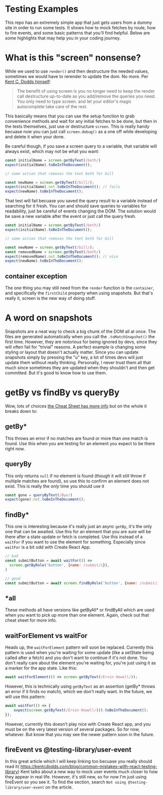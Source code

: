 # Testing Examples
This repo has an extremely simple app that just gets users from a dummy site in order to run some tests. It shows how to mock fetches by route, how to fire events, and some basic patterns that you'll find helpful. Below are some highlights that may help you in your coding journey.

# What is this "screen" nonsense?
While we used to use `render()` and then destructure the needed values, sometimes we would have to rerender to update the dom. No more. Per [Kent C. Dodds himself](https://kentcdodds.com/blog/common-mistakes-with-react-testing-library):

> The benefit of using screen is you no longer need to keep the render call destructure up-to-date as you add/remove the queries you need. You only need to type screen. and let your editor's magic autocomplete take care of the rest.

This basically means that you can use the setup function to grab convenience methods and wait for any initial fetches to be done, but then in the tests themselves, just use or destructure `screen`. This is really handy becuase now you can just call `screen.debug()` as a one off while developing and delete it when your done.

Be careful though, if you save a screen query to a variable, that variable will always exist, which may not be what you want:

```js
const initialName = screen.getByText(/beth/)
expect(initialName).toBeInTheDocument();

// some action that removes the text beth for bill

const newName = screen.getByText(/bill/);
expect(initialName).not.toBeInTheDocument(); // fails
expect(newName).toBeInTheDocument();
```
That test will fail becuase you saved the query result to a variable instead of searching for it fresh. You can and should save queries to variables for readability, just be careful of events changing the DOM. The solution would be save a new variable after the event or just call the query fresh.

```js
const initialName = screen.getByText(/beth/)
expect(initialName).toBeInTheDocument();

// some action that removes the text beth for bill

const newName = screen.getByText(/bill/);
const removedName = screen.getByText(/beth/)
expect(removedName).not.toBeInTheDocument(); // nice
expect(newName).toBeInTheDocument();
```

## container exception
The one thing you may still need from the `render` function is the `container`, and specifically the `firstChild` property when using snapshots. But that's really it, screen is the new way of doing stuff.

# A word on snapshots
Snapshots are a neat way to check a big chunk of the DOM all at once. The files are generated automatically when you call the `.toMatchSnapshot()` the first time. However, they are *notorious* for being ignored by devs, since they will often fail for "trivial" reasons. A perfect example is changing some styling or layout that doesn't actually matter. Since you can update snapshots simply by pressing the "u" key, a lot of times devs will just update them without really thinking. Personally, I never trust them all that much since sometimes they are updated when they shouldn't and then get committed. But it's good to know how to use them.

# getBy vs findBy vs queryBy
Wow, lots of choices [the Cheat Sheet has more info](https://testing-library.com/docs/react-testing-library/cheatsheet) but on the whole it breaks down to:

## getBy*
This throws an error if no matches are found or more than one match is found. Use this when you are testing for an element you expect to be there right now.

## queryBy
This only returns `null` if no element is found (though it will still throw if multiple matches are found), so use this to confirm an element does not exist. This is really the *only* time you should use it
```js
const gone = queryByText(/Bye/)
expect(gone).not.toBeInTheDocument();
```

## findBy*
This one is interesting because it's really just an async `getBy`, it's the only one that can be awaited. Use this for an element that you are *sure* will be there after a state update or fetch is completed. Use this instead of a `waitFor` if you want to use the element for something. Especially since `waitFor` is a bit odd with Create React App.

```js
// bad
const submitButton = await waitFor(() =>
  screen.getByRole('button', {name: /submit/i}),
)

// good
const submitButton = await screen.findByRole('button', {name: /submit/i})
```

## *all
These methods all have versions like getByAll* or findByAll which are used when you want to pick up more than one element. Again, check out that cheat sheet for more info.

## waitForElement vs waitFor
Heads up, the `waitForElement` pattern will soon be replaced. Currently this pattern is used when you're waiting for some update (like a setState being called after a fetch) and you don't want to continue if it's not done. You don't really care about the element you're waiting for, you're just using it as a marker for the app state. Like this:

```js
await waitForElement(() => screen.getByText(/Ervin Howell/));
```
However, this is technically using `getByText` as an assertion (getBy* throws an error if it finds no match), which we don't really want. In the future, we will use this pattern:

```js
await waitFor(() => {
    expect(screen.getByText(/Ervin Howell/))).toBeInTheDocument();
});
```
However, currently this doesn't play nice with Create React app, and you must be on the very latest version of several packages. So for now, whatever. But know that you may see the newer pattern soon in the future.

## fireEvent vs @testing-library/user-event
In this great article which I will keep linking too becuase you really should read it( https://kentcdodds.com/blog/common-mistakes-with-react-testing-library) Kent talks about a new way to mock user events much closer to how they appear in real life. However, it's still new, so for now I'm just using fireEvent so you see it. To find the section, search `Not using @testing-library/user-event` on the article.
